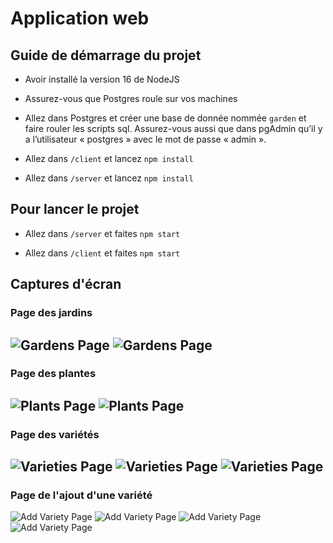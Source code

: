 # Application web
## Guide de démarrage du projet

- Avoir installé la version 16 de NodeJS

- Assurez-vous que Postgres roule sur vos machines 

- Allez dans Postgres et créer une base de donnée nommée `garden` et faire rouler les scripts sql. Assurez-vous aussi que dans pgAdmin qu’il y a l’utilisateur « postgres » avec le mot de passe « admin ».

- Allez dans `/client`  et lancez `npm install`

- Allez dans `/server` et lancez `npm install​`


## Pour lancer le projet

- Allez dans `/server` et faites `npm start`​

- Allez dans `/client` et faites `npm start`​

## Captures d'écran
### Page des jardins
![Gardens Page](./imgs/jardin1.PNG "Gardens Page")
![Gardens Page](./imgs/jardin2.PNG "Gardens Page")
---
### Page des plantes
![Plants Page](./imgs/plante1.PNG "Plants Page")
![Plants Page](./imgs/plante2.PNG "Plants Page")
---
### Page des variétés
![Varieties Page](./imgs/variete1.PNG "Varieties Page")
![Varieties Page](./imgs/variete2.PNG "Varieties Page")
![Varieties Page](./imgs/variete3.PNG "Varieties Page")
---
### Page de l'ajout d'une variété
![Add Variety Page](./imgs/ajoutvariete1.PNG "Add Variety Page")
![Add Variety Page](./imgs/ajoutvariete2.PNG "Add Variety Page")
![Add Variety Page](./imgs/ajoutvariete3.PNG "Add Variety Page")
![Add Variety Page](./imgs/ajoutvariete4.PNG "Add Variety Page")
